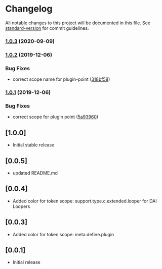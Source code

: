 # Changelog

All notable changes to this project will be documented in this file. See [standard-version](https://github.com/conventional-changelog/standard-version) for commit guidelines.

### [1.0.3](https://github.com/vivekvjn/dai-theme/compare/v1.0.2...v1.0.3) (2020-09-09)

### [1.0.2](https://github.com/vivekvjn/dai-theme/compare/v1.0.1...v1.0.2) (2019-12-06)


### Bug Fixes

* correct scope name for plugin-point ([318bf58](https://github.com/vivekvjn/dai-theme/commit/318bf589a72300b2ce51bf1ad2fe053e28323a73))

### [1.0.1](https://github.com/vivekvjn/dai-theme/compare/v1.0.0...v1.0.1) (2019-12-06)


### Bug Fixes

* correct scope for  plugin point ([5a93960](https://github.com/vivekvjn/dai-theme/commit/5a9396057a4c8a13fd427c30605f6356562c278b))

## [1.0.0]

- Initial stable release

## [0.0.5]

- updated README.md

## [0.0.4]

- Added color for token scope: support.type.c.extended.looper for DAI Loopers

## [0.0.3]

- Added color for token scope: meta.define.plugin

## [0.0.1]

- Initial release
